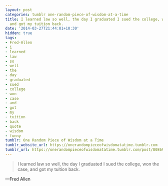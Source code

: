 ```yaml
---
layout: post
categories: tumblr one-random-piece-of-wisdom-at-a-time
title: I learned law so well, the day I graduated I sued the college, won the case,
  and got my tuition back.
date: '2014-03-27T21:44:01+10:30'
hidden: true
tags:
- Fred-Allen
- i
- learned
- law
- so
- well
- the
- day
- graduated
- sued
- college
- won
- case
- and
- got
- my
- tuition
- back
- quote
- wisdom
- funny
tumblr: One Random Piece of Wisdom at a Time
tumblr_website_url: https://onerandompieceofwisdomatatime.tumblr.com
tumblr_url: https://onerandompieceofwisdomatatime.tumblr.com/post/80869363260/i-learned-law-so-well-the-day-i-graduated-i-sued
---
```

> I learned law so well, the day I graduated I sued the college, won the case, and got my tuition back.

—Fred Allen
